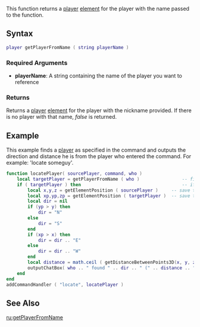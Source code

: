 This function returns a [player](/docs/player.md "wikilink") [element](/element.md "wikilink") for the player with the name passed to the function.

Syntax
------

``` lua
player getPlayerFromName ( string playerName )
```

### Required Arguments

-   **playerName**: A string containing the name of the player you want to reference

### Returns

Returns a [player](/docs/player.md "wikilink") [element](/element.md "wikilink") for the player with the nickname provided. If there is no player with that name, *false* is returned.

Example
-------

This example finds a [player](/docs/player.md "wikilink") as specified in the command and outputs the direction and distance he is from the player who entered the command. For example: 'locate someguy'.

``` lua
function locatePlayer( sourcePlayer, command, who )
    local targetPlayer = getPlayerFromName ( who )                -- find the player that was specified in the command
    if ( targetPlayer ) then                                      -- if a player was found
        local x,y,z = getElementPosition ( sourcePlayer )     -- save the position of the player who entered the command
        local xp,yp,zp = getElementPosition ( targetPlayer )  -- save the position of the player who should be located
        local dir = nil
        if (yp > y) then
            dir = "N"
        else
            dir = "S"
        end
        if (xp > x) then
            dir = dir .. "E"
        else
            dir = dir .. "W"
        end
        local distance = math.ceil ( getDistanceBetweenPoints3D(x, y, z, xp, yp, zp) )
        outputChatBox( who .. " found " .. dir .. " (" .. distance .. ")", sourcePlayer) -- output the message
    end
end
addCommandHandler ( "locate", locatePlayer )
```

See Also
--------

[ru:getPlayerFromName](/docs/ru:getPlayerFromName.md "wikilink")
